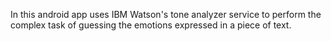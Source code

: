 In this android app uses IBM Watson's tone analyzer service to perform the complex task of guessing the emotions expressed in a piece of text.
